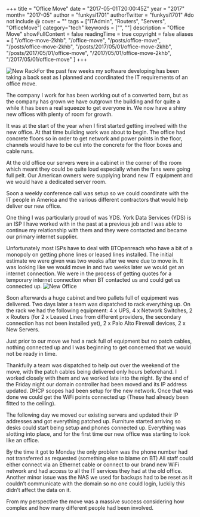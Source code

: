 +++
title = "Office Move"
date = "2017-05-01T20:00:45Z"
year = "2017"
month= "2017-05"
author = "funkysi1701"
authorTwitter = "funkysi1701" #do not include @
cover = ""
tags = ["ITAdmin", "Routers", "Servers", "OfficeMove"]
category="tech"
keywords = ["", ""]
description = "Office Move"
showFullContent = false
readingTime = true
copyright = false
aliases = [
    "/office-move-2khb",
    "/office-move",
    "/posts/office-move",
    "/posts/office-move-2khb",
    "/posts/2017/05/01/office-move-2khb",
    "/posts/2017/05/01/office-move",
    "/2017/05/01/office-move-2khb",
    "/2017/05/01/office-move"
]
+++

![New Rack](https://storageaccountblog9f5d.blob.core.windows.net/blazor/wp-content/uploads/2017/04/20170422_191127-e1493403982560-169x300.jpg?resize=169%2C300&ssl=1)For the past few weeks my software developing has been taking a back seat as I planned and coordinated the IT requirements of an office move.

The company I work for has been working out of a converted barn, but as the company has grown we have outgrown the building and for quite a while it has been a real squeeze to get everyone in. We now have a shiny new offices with plenty of room for growth.

It was at the start of the year when I first started getting involved with the new office. At that time building work was about to begin. The office had concrete floors so in order to get network and power points in the floor, channels would have to be cut into the concrete for the floor boxes and cable runs.

At the old office our servers were in a cabinet in the corner of the room which meant they could be quite loud especially when the fans were going full pelt. Our American owners were supplying brand new IT equipment and we would have a dedicated server room.

Soon a weekly conference call was setup so we could coordinate with the IT people in America and the various different contractors that would help deliver our new office.

One thing I was particularly proud of was YDS. York Data Services (YDS) is an ISP I have worked with in the past at a previous job and I was able to continue my relationship with them and they were contacted and became our primary internet supplier.

Unfortunately most ISPs have to deal with BTOpenreach who have a bit of a monopoly on getting phone lines or leased lines installed. The initial estimate we were given was two weeks after we were due to move in. It was looking like we would move in and two weeks later we would get an internet connection. We were in the process of getting quotes for a temporary internet connection when BT contacted us and could get us connected up. ![New Office](https://storageaccountblog9f5d.blob.core.windows.net/blazor/wp-content/uploads/2017/05/18121045_1302238519862436_8711390769620542649_o.jpg?resize=300%2C225&ssl=1)

Soon afterwards a huge cabinet and two pallets full of equipment was delivered. Two days later a team was dispatched to rack everything up. On the rack we had the following equipment: 4 x UPS, 4 x Network Switches, 2 x Routers (for 2 x Leased Lines from different providers, the secondary connection has not been installed yet), 2 x Palo Alto Firewall devices, 2 x New Servers.

Just prior to our move we had a rack full of equipment but no patch cables, nothing connected up and I was beginning to get concerned that we would not be ready in time.

Thankfully a team was dispatched to help out over the weekend of the move, with the patch cables being delivered only hours beforehand. I worked closely with them and we worked late into the night. By the end of the Friday night our domain controller had been moved and its IP address updated. DHCP scopes had been setup for the new network. Once that was done we could get the WiFi points connected up (These had already been fitted to the ceiling).

The following day we moved our existing servers and updated their IP addresses and got everything patched up. Furniture started arriving so desks could start being setup and phones connected up. Everything was slotting into place, and for the first time our new office was starting to look like an office.

By the time it got to Monday the only problem was the phone number had not transferred as requested (something else to blame on BT) All staff could either connect via an Ethernet cable or connect to our brand new WiFi network and had access to all the IT services they had at the old office. Another minor issue was the NAS we used for backups had to be reset as it couldn’t communicate with the domain so no one could login, luckily this didn’t affect the data on it.

From my perspective the move was a massive success considering how complex and how many different people had been involved.